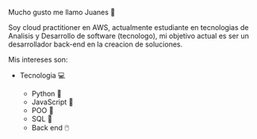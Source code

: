 Mucho gusto me llamo Juanes 🎸

Soy cloud practitioner en AWS, actualmente estudiante en tecnologias de Analisis y Desarrollo de software (tecnologo), mi objetivo actual es ser un desarrollador back-end en la creacion de soluciones.

Mis intereses son:

- Tecnologia 💻

  - Python 🐍
  - JavaScript 🍾
  - POO 🎱
  - SQL 🐬
  - Back end 🖱️

